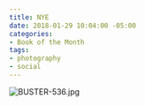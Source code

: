 ```yaml
---
title: NYE
date: 2018-01-29 10:04:00 -05:00
categories:
- Book of the Month
tags:
- photography
- social
---
```


![BUSTER-536.jpg](/uploads/BUSTER-536.jpg)